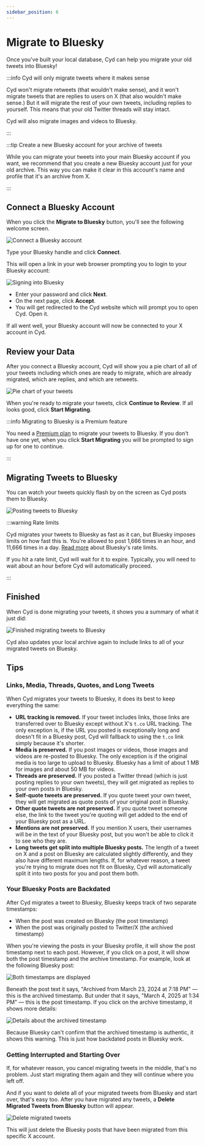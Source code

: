 ```yaml
---
sidebar_position: 6
---
```


# Migrate to Bluesky

Once you've built your local database, Cyd can help you migrate your old tweets into Bluesky!

:::info Cyd will only migrate tweets where it makes sense

Cyd won't migrate retweets (that wouldn't make sense), and it won't migrate tweets that are replies to users on X (that also wouldn't make sense.) But it will migrate the rest of your own tweets, including replies to yourself. This means that your old Twitter threads will stay intact.

Cyd will also migrate images and videos to Bluesky.

:::

:::tip Create a new Bluesky account for your archive of tweets

While you can migrate your tweets into your main Bluesky account if you want, we recommend that you create a new Bluesky account just for your old archive. This way you can make it clear in this account's name and profile that it's an archive from X.

:::

## Connect a Bluesky Account

When you click the **Migrate to Bluesky** button, you'll see the following welcome screen.

![Connect a Bluesky account](./img/migrate-bluesky-connect.png)

Type your Bluesky handle and click **Connect**.

This will open a link in your web browser prompting you to login to your Bluesky account:

![Signing into Bluesky](./img/migrate-bluesky-oauth.png)

- Enter your password and click **Next**.
- On the next page, click **Accept**.
- You will get redirected to the Cyd website which will prompt you to open Cyd. Open it.

If all went well, your Bluesky account will now be connected to your X account in Cyd.

## Review your Data

After you connect a Bluesky account, Cyd will show you a pie chart of all of your tweets including which ones are ready to migrate, which are already migrated, which are replies, and which are retweets.

![Pie chart of your tweets](./img/migrate-bluesky-pie-chart.png)

When you're ready to migrate your tweets, click **Continue to Review**. If all looks good, click **Start Migrating**.

:::info Migrating to Bluesky is a Premium feature

You need a [Premium plan](../premium/intro) to migrate your tweets to Bluesky. If you don't have one yet, when you click **Start Migrating** you will be prompted to sign up for one to continue.

:::

## Migrating Tweets to Bluesky

You can watch your tweets quickly flash by on the screen as Cyd posts them to Bluesky.

![Posting tweets to Bluesky](./img/migrate-bluesky-migrating.png)

:::warning Rate limits

Cyd migrates your tweets to Bluesky as fast as it can, but Bluesky imposes limits on how fast this is. You're allowed to post 1,666 times in an hour, and 11,666 times in a day. [Read more](https://docs.bsky.app/docs/advanced-guides/rate-limits) about Bluesky's rate limits.

If you hit a rate limit, Cyd will wait for it to expire. Typically, you will need to wait about an hour before Cyd will automatically proceed.

:::

## Finished

When Cyd is done migrating your tweets, it shows you a summary of what it just did:

![Finished migrating tweets to Bluesky](./img/migrate-bluesky-finished.png)

Cyd also updates your local archive again to include links to all of your migrated tweets on Bluesky.

## Tips

### Links, Media, Threads, Quotes, and Long Tweets

When Cyd migrates your tweets to Bluesky, it does its best to keep everything the same:

- **URL tracking is removed.** If your tweet includes links, those links are transferred over to Bluesky except without X's `t.co` URL tracking. The only exception is, if the URL you posted is exceptionally long and doesn't fit in a Bluesky post, Cyd will fallback to using the `t.co` link simply because it's shorter.
- **Media is preserved.** If you post images or videos, those images and videos are re-posted to Bluesky. The only exception is if the original media is too large to upload to Bluesky. Bluesky has a limit of about 1 MB for images and about 50 MB for videos.
- **Threads are preserved.** If you posted a Twitter thread (which is just posting replies to your own tweets), they will get migrated as replies to your own posts in Bluesky.
- **Self-quote tweets are preserved.** If you quote tweet your own tweet, they will get migrated as quote posts of your original post in Bluesky.
- **Other quote tweets are not preserved.** If you quote tweet someone else, the link to the tweet you're quoting will get added to the end of your Bluesky post as a URL.
- **Mentions are not preserved.** If you mention X users, their usernames will be in the text of your Bluesky post, but you won't be able to click it to see who they are.
- **Long tweets get split into multiple Bluesky posts.** The length of a tweet on X and a post on Bluesky are calculated slightly differently, and they also have different maximum lengths. If, for whatever reason, a tweet you're trying to migrate does not fit on Bluesky, Cyd will automatically split it into two posts for you and post them both.

### Your Bluesky Posts are Backdated

After Cyd migrates a tweet to Bluesky, Bluesky keeps track of two separate timestamps:

- When the post was created on Bluesky (the post timestamp)
- When the post was originally posted to Twitter/X (the archived timestamp)

When you're viewing the posts in your Bluesky profile, it will show the post timestamp next to each post. However, if you click on a post, it will show both the post timestamp and the archive timestamp. For example, look at the following Bluesky post:

![Both timestamps are displayed](./img/migrate-bluesky-timestamps1.png)

Beneath the post text it says, "Archived from March 23, 2024 at 7:18 PM" &mdash; this is the archived timestamp. But under that it says, "March 4, 2025 at 1:34 PM" &mdash; this is the post timestamp. If you click on the archive timestamp, it shows more details:

![Details about the archived timestamp](./img/migrate-bluesky-timestamps2.png)

Because Bluesky can't confirm that the archived timestamp is authentic, it shows this warning. This is just how backdated posts in Bluesky work.

### Getting Interrupted and Starting Over

If, for whatever reason, you cancel migrating tweets in the middle, that's no problem. Just start migrating them again and they will continue where you left off.

And if you want to delete all of your migrated tweets from Bluesky and start over, that's easy too. After you have migrated any tweets, a **Delete Migrated Tweets from Bluesky** button will appear.

![Delete migrated tweets](./img/migrate-bluesky-delete.png)

This will just delete the Bluesky posts that have been migrated from this specific X account.
